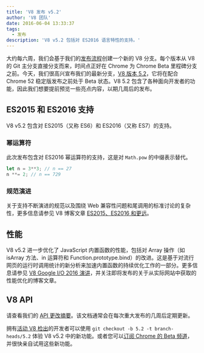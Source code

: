 ```yaml
---
title: 'V8 发布 v5.2'
author: 'V8 团队'
date: 2016-06-04 13:33:37
tags:
  - 发布
description: 'V8 v5.2 包括对 ES2016 语言特性的支持。'
---
```

大约每六周，我们会基于我们的[发布流程](/docs/release-process)创建一个新的 V8 分支。每个版本从 V8 的 Git 主分支直接分支而来，时间点正好在 Chrome 为 Chrome Beta 里程碑分支之前。今天，我们很高兴宣布我们的最新分支，[V8 版本 5.2](https://chromium.googlesource.com/v8/v8.git/+log/branch-heads/5.2)，它将在配合 Chrome 52 稳定版发布之前处于 Beta 状态。V8 5.2 包含了各种面向开发者的功能，因此我们想要提前预览一些亮点内容，以期几周后的发布。

<!--truncate-->
## ES2015 和 ES2016 支持

V8 v5.2 包含对 ES2015（又称 ES6）和 ES2016（又称 ES7）的支持。

### 幂运算符

此次发布包含对 ES2016 幂运算符的支持，这是对 `Math.pow` 的中缀表示替代。

```js
let n = 3**3; // n == 27
n **= 2; // n == 729
```

### 规范演进

关于支持不断演进的规范以及围绕 Web 兼容性问题和尾调用的标准讨论的复杂性，更多信息请参见 V8 博客文章 [ES2015、ES2016 和更远](/blog/modern-javascript)。

## 性能

V8 v5.2 进一步优化了 JavaScript 内置函数的性能，包括对 Array 操作（如 isArray 方法、in 运算符和 Function.prototype.bind）的改进。这是基于对流行网页的运行时调用统计的新分析来加速内置函数的持续优化工作的一部分。更多信息请参见 [V8 Google I/O 2016 演讲](https://www.youtube.com/watch?v=N1swY14jiKc)，并关注即将发布的关于从实际网站中获取的性能优化的博客文章。

## V8 API

请查看我们的 [API 更改摘要](https://docs.google.com/document/d/1g8JFi8T_oAE_7uAri7Njtig7fKaPDfotU6huOa1alds/edit)。该文档通常会在每次重大发布的几周后定期更新。

拥有[活动 V8 检出](https://v8.dev/docs/source-code#using-git)的开发者可以使用 `git checkout -b 5.2 -t branch-heads/5.2` 体验 V8 v5.2 中的新功能。或者您可以[订阅 Chrome 的 Beta 频道](https://www.google.com/chrome/browser/beta.html)，并很快亲自试用这些新功能。
